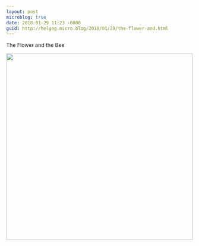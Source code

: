 ```yaml
---
layout: post
microblog: true
date: 2018-01-29 11:23 -0000
guid: http://helgeg.micro.blog/2018/01/29/the-flower-and.html
---
```

The Flower and the Bee

<img src="http://helgeg.micro.blog/uploads/2018/476f46caa9.jpg" width="502" height="502" />

